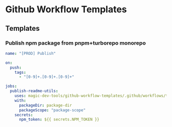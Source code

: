 # Github Workflow Templates

## Templates

### Publish npm package from pnpm+turborepo monorepo

```yaml
name: "[PROD] Publish"

on:
  push:
    tags:
      - "[0-9]+.[0-9]+.[0-9]+"

jobs:
  publish-readme-utils:
    uses: magic-dev-tools/github-workflow-templates/.github/workflows/template-publish-npm-package.yaml@main
    with:
      packageDir: package-dir
      packageScope: "package-scope"
    secrets:
      npm_token: ${{ secrets.NPM_TOKEN }}
```
